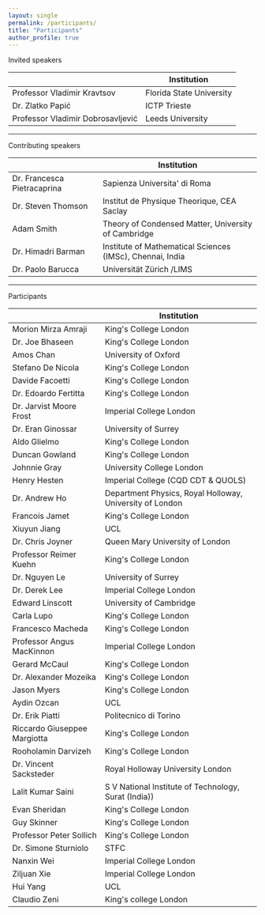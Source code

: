 ```yaml
---
layout: single
permalink: /participants/
title: "Participants"
author_profile: true
---
```

Invited speakers

|                                   | Institution              |
|-----------------------------------|--------------------------|
| Professor Vladimir Kravtsov       | Florida State University |
| Dr. Zlatko Papić                  | ICTP Trieste             |
| Professor Vladimir Dobrosavljević | Leeds University         |

---
Contributing speakers

|                             | Institution                                               |
|-----------------------------|-----------------------------------------------------------|
| Dr. Francesca Pietracaprina | Sapienza Universita' di Roma                              |
| Dr. Steven Thomson          | Institut de Physique Theorique, CEA Saclay                |
| Adam Smith                  | Theory of Condensed Matter, University of Cambridge       |
| Dr. Himadri Barman          | Institute of Mathematical Sciences (IMSc), Chennai, India |
| Dr. Paolo Barucca           | Universität Zürich /LIMS                                  |

---
Participants

|                              | Institution                                              |
|------------------------------|----------------------------------------------------------|
| Morion Mirza Amraji          | King's College London                                    |
| Dr. Joe Bhaseen                  | King's College London                                    |
| Amos Chan                    | University of Oxford                                     |
| Stefano De Nicola            | King's College London                                    |
| Davide Facoetti              | King's College London                                    |
| Dr. Edoardo Fertitta             | King's College London                                    |
| Dr. Jarvist Moore Frost          | Imperial College London                                  |
| Dr. Eran Ginossar                | University of Surrey                                     |
| Aldo Glielmo                 | King's College London                                    |
| Duncan Gowland               | King's College London                                    |
| Johnnie Gray                 | University College London                                |
| Henry Hesten                 | Imperial College (CQD CDT & QUOLS)                       |
| Dr. Andrew Ho                    | Department Physics, Royal Holloway, University of London |
| Francois Jamet               | King's College London                                    |
| Xiuyun Jiang                 | UCL                                                      |
| Dr. Chris Joyner                 | Queen Mary University of London                          |
| Professor Reimer Kuehn                 | King's College London                                    |
| Dr. Nguyen Le                    | University of Surrey                                     |
| Dr. Derek Lee                    | Imperial College London                                  |
| Edward Linscott              | University of Cambridge                                  |
| Carla Lupo                   | King's College London                                    |
| Francesco Macheda            | King's College London                                    |
| Professor Angus MacKinnon              | Imperial College London                                  |
| Gerard McCaul                | King's College London                                    |
| Dr. Alexander Mozeika            | King's College London                                    |
| Jason Myers                  | King's College London                                    |
| Aydin Ozcan                  | UCL                                                      |
| Dr. Erik Piatti                  | Politecnico di Torino                                    |
| Riccardo Giuseppee Margiotta | King's College London                                    |
| Rooholamin Darvizeh          | King's College London                                    |
| Dr. Vincent Sacksteder           | Royal Holloway University London                         |
| Lalit Kumar Saini            | S V National Institute of Technology, Surat (India))     |
| Evan Sheridan                | King's College London                                    |
| Guy Skinner                  | King's College London                                    |
| Professor Peter Sollich                | King's College London                                    |
| Dr. Simone Sturniolo             | STFC                                                     |
| Nanxin Wei                   | Imperial College London                                  |
| Ziljuan Xie                  | Imperial College London                                  |
| Hui Yang                     | UCL                                                      |
| Claudio Zeni                 | King's college London                                    |
